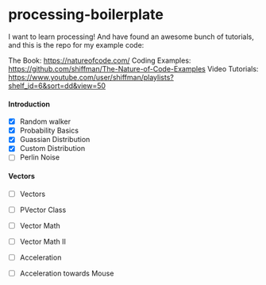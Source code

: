 # processing-boilerplate

I want to learn processing! And have found an awesome bunch of tutorials, and this is the repo for my example code:

The Book: https://natureofcode.com/
Coding Examples: https://github.com/shiffman/The-Nature-of-Code-Examples
Video Tutorials: https://www.youtube.com/user/shiffman/playlists?shelf_id=6&sort=dd&view=50

#### Introduction
- [X] Random walker
- [X] Probability Basics
- [X] Guassian Distribution
- [X] Custom Distribution
- [ ] Perlin Noise

#### Vectors
- [ ] Vectors
- [ ] PVector Class
- [ ] Vector Math
- [ ] Vector Math II
- [ ] Acceleration
- [ ] Acceleration towards Mouse

